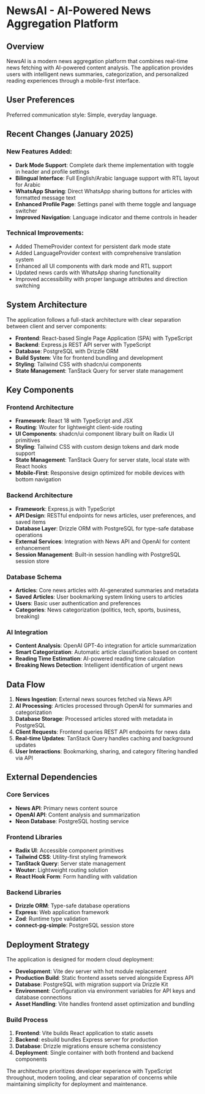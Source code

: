 # NewsAI - AI-Powered News Aggregation Platform

## Overview

NewsAI is a modern news aggregation platform that combines real-time news fetching with AI-powered content analysis. The application provides users with intelligent news summaries, categorization, and personalized reading experiences through a mobile-first interface.

## User Preferences

Preferred communication style: Simple, everyday language.

## Recent Changes (January 2025)

### New Features Added:
- **Dark Mode Support**: Complete dark theme implementation with toggle in header and profile settings
- **Bilingual Interface**: Full English/Arabic language support with RTL layout for Arabic
- **WhatsApp Sharing**: Direct WhatsApp sharing buttons for articles with formatted message text
- **Enhanced Profile Page**: Settings panel with theme toggle and language switcher
- **Improved Navigation**: Language indicator and theme controls in header

### Technical Improvements:
- Added ThemeProvider context for persistent dark mode state
- Added LanguageProvider context with comprehensive translation system
- Enhanced all UI components with dark mode and RTL support
- Updated news cards with WhatsApp sharing functionality
- Improved accessibility with proper language attributes and direction switching

## System Architecture

The application follows a full-stack architecture with clear separation between client and server components:

- **Frontend**: React-based Single Page Application (SPA) with TypeScript
- **Backend**: Express.js REST API server with TypeScript
- **Database**: PostgreSQL with Drizzle ORM
- **Build System**: Vite for frontend bundling and development
- **Styling**: Tailwind CSS with shadcn/ui components
- **State Management**: TanStack Query for server state management

## Key Components

### Frontend Architecture
- **Framework**: React 18 with TypeScript and JSX
- **Routing**: Wouter for lightweight client-side routing
- **UI Components**: shadcn/ui component library built on Radix UI primitives
- **Styling**: Tailwind CSS with custom design tokens and dark mode support
- **State Management**: TanStack Query for server state, local state with React hooks
- **Mobile-First**: Responsive design optimized for mobile devices with bottom navigation

### Backend Architecture
- **Framework**: Express.js with TypeScript
- **API Design**: RESTful endpoints for news articles, user preferences, and saved items
- **Database Layer**: Drizzle ORM with PostgreSQL for type-safe database operations
- **External Services**: Integration with News API and OpenAI for content enhancement
- **Session Management**: Built-in session handling with PostgreSQL session store

### Database Schema
- **Articles**: Core news articles with AI-generated summaries and metadata
- **Saved Articles**: User bookmarking system linking users to articles
- **Users**: Basic user authentication and preferences
- **Categories**: News categorization (politics, tech, sports, business, breaking)

### AI Integration
- **Content Analysis**: OpenAI GPT-4o integration for article summarization
- **Smart Categorization**: Automatic article classification based on content
- **Reading Time Estimation**: AI-powered reading time calculation
- **Breaking News Detection**: Intelligent identification of urgent news

## Data Flow

1. **News Ingestion**: External news sources fetched via News API
2. **AI Processing**: Articles processed through OpenAI for summaries and categorization
3. **Database Storage**: Processed articles stored with metadata in PostgreSQL
4. **Client Requests**: Frontend queries REST API endpoints for news data
5. **Real-time Updates**: TanStack Query handles caching and background updates
6. **User Interactions**: Bookmarking, sharing, and category filtering handled via API

## External Dependencies

### Core Services
- **News API**: Primary news content source
- **OpenAI API**: Content analysis and summarization
- **Neon Database**: PostgreSQL hosting service

### Frontend Libraries
- **Radix UI**: Accessible component primitives
- **Tailwind CSS**: Utility-first styling framework
- **TanStack Query**: Server state management
- **Wouter**: Lightweight routing solution
- **React Hook Form**: Form handling with validation

### Backend Libraries
- **Drizzle ORM**: Type-safe database operations
- **Express**: Web application framework
- **Zod**: Runtime type validation
- **connect-pg-simple**: PostgreSQL session store

## Deployment Strategy

The application is designed for modern cloud deployment:

- **Development**: Vite dev server with hot module replacement
- **Production Build**: Static frontend assets served alongside Express API
- **Database**: PostgreSQL with migration support via Drizzle Kit
- **Environment**: Configuration via environment variables for API keys and database connections
- **Asset Handling**: Vite handles frontend asset optimization and bundling

### Build Process
1. **Frontend**: Vite builds React application to static assets
2. **Backend**: esbuild bundles Express server for production
3. **Database**: Drizzle migrations ensure schema consistency
4. **Deployment**: Single container with both frontend and backend components

The architecture prioritizes developer experience with TypeScript throughout, modern tooling, and clear separation of concerns while maintaining simplicity for deployment and maintenance.